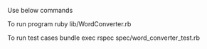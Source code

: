 Use below commands

To run program
ruby lib/WordConverter.rb  

To run test cases
bundle exec rspec spec/word_converter_test.rb 
